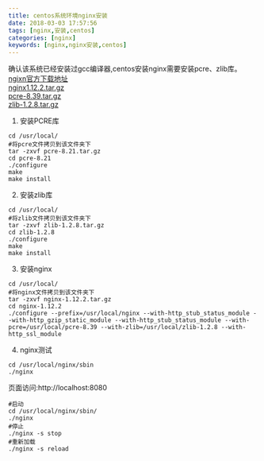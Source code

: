 ```yaml
---
title: centos系统环境nginx安装
date: 2018-03-03 17:57:56
tags: [nginx,安装,centos]
categories: [nginx]
keywords: [nginx,nginx安装,centos]
---
```


确认该系统已经安装过gcc编译器,centos安装nginx需要安装pcre、zlib库。   
[ngixn官方下载地址](http://nginx.org/en/download.html)   
[nginx1.12.2.tar.gz](http://opvqbxg2k.bkt.clouddn.com/nginx/nginx-1.12.2.tar.gz)   
[pcre-8.39.tar.gz](http://opvqbxg2k.bkt.clouddn.com/nginx/pcre-8.39.tar.gz)   
[zlib-1.2.8.tar.gz](http://opvqbxg2k.bkt.clouddn.com/nginx/zlib-1.2.8.tar.gz)

<!-- more -->

1. 安装PCRE库
``` shell
cd /usr/local/
#将pcre文件拷贝到该文件夹下
tar -zxvf pcre-8.21.tar.gz 
cd pcre-8.21 
./configure
make
make install
```
2. 安装zlib库
``` shell
cd /usr/local/  
#将zlib文件拷贝到该文件夹下
tar -zxvf zlib-1.2.8.tar.gz 
cd zlib-1.2.8  
./configure
make
make install 
```
3. 安装nginx
``` shell
cd /usr/local/
#将nginx文件拷贝到该文件夹下
tar -zxvf nginx-1.12.2.tar.gz 
cd nginx-1.12.2
./configure --prefix=/usr/local/nginx --with-http_stub_status_module --with-http_gzip_static_module --with-http_stub_status_module --with-pcre=/usr/local/pcre-8.39 --with-zlib=/usr/local/zlib-1.2.8 --with-http_ssl_module
``` 

4. nginx测试
```
cd /usr/local/nginx/sbin
./nginx
```
页面访问:http://localhost:8080

```
#启动
cd /usr/local/nginx/sbin/
./nginx
#停止
./nginx -s stop
#重新加载
./nginx -s reload
```
